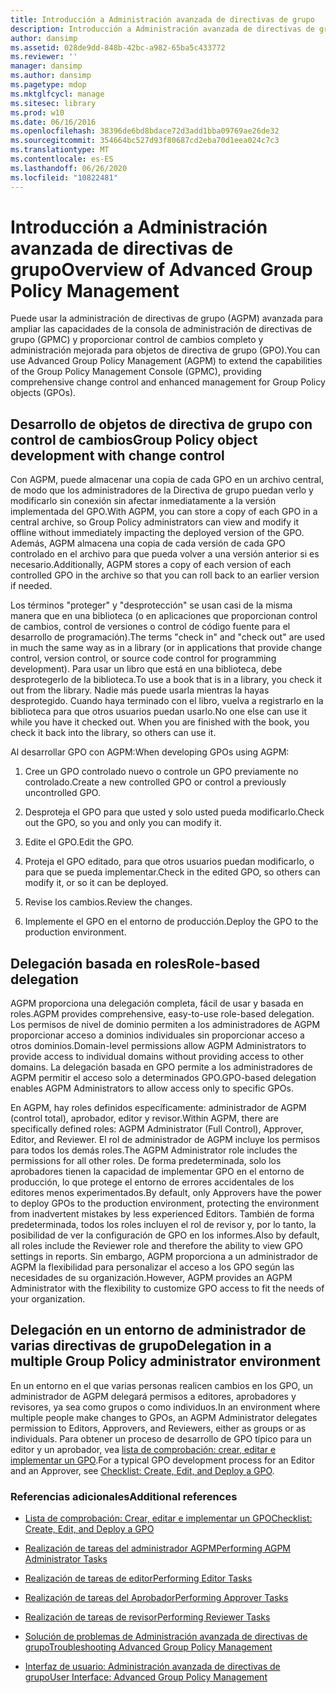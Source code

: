 ```yaml
---
title: Introducción a Administración avanzada de directivas de grupo
description: Introducción a Administración avanzada de directivas de grupo
author: dansimp
ms.assetid: 028de9dd-848b-42bc-a982-65ba5c433772
ms.reviewer: ''
manager: dansimp
ms.author: dansimp
ms.pagetype: mdop
ms.mktglfcycl: manage
ms.sitesec: library
ms.prod: w10
ms.date: 06/16/2016
ms.openlocfilehash: 38396de6bd8bdace72d3add1bba09769ae26de32
ms.sourcegitcommit: 354664bc527d93f80687cd2eba70d1eea024c7c3
ms.translationtype: MT
ms.contentlocale: es-ES
ms.lasthandoff: 06/26/2020
ms.locfileid: "10822481"
---
```

# <span data-ttu-id="ad7df-103">Introducción a Administración avanzada de directivas de grupo</span><span class="sxs-lookup"><span data-stu-id="ad7df-103">Overview of Advanced Group Policy Management</span></span>


<span data-ttu-id="ad7df-104">Puede usar la administración de directivas de grupo (AGPM) avanzada para ampliar las capacidades de la consola de administración de directivas de grupo (GPMC) y proporcionar control de cambios completo y administración mejorada para objetos de directiva de grupo (GPO).</span><span class="sxs-lookup"><span data-stu-id="ad7df-104">You can use Advanced Group Policy Management (AGPM) to extend the capabilities of the Group Policy Management Console (GPMC), providing comprehensive change control and enhanced management for Group Policy objects (GPOs).</span></span>

## <span data-ttu-id="ad7df-105">Desarrollo de objetos de directiva de grupo con control de cambios</span><span class="sxs-lookup"><span data-stu-id="ad7df-105">Group Policy object development with change control</span></span>


<span data-ttu-id="ad7df-106">Con AGPM, puede almacenar una copia de cada GPO en un archivo central, de modo que los administradores de la Directiva de grupo puedan verlo y modificarlo sin conexión sin afectar inmediatamente a la versión implementada del GPO.</span><span class="sxs-lookup"><span data-stu-id="ad7df-106">With AGPM, you can store a copy of each GPO in a central archive, so Group Policy administrators can view and modify it offline without immediately impacting the deployed version of the GPO.</span></span> <span data-ttu-id="ad7df-107">Además, AGPM almacena una copia de cada versión de cada GPO controlado en el archivo para que pueda volver a una versión anterior si es necesario.</span><span class="sxs-lookup"><span data-stu-id="ad7df-107">Additionally, AGPM stores a copy of each version of each controlled GPO in the archive so that you can roll back to an earlier version if needed.</span></span>

<span data-ttu-id="ad7df-108">Los términos "proteger" y "desprotección" se usan casi de la misma manera que en una biblioteca (o en aplicaciones que proporcionan control de cambios, control de versiones o control de código fuente para el desarrollo de programación).</span><span class="sxs-lookup"><span data-stu-id="ad7df-108">The terms "check in" and "check out" are used in much the same way as in a library (or in applications that provide change control, version control, or source code control for programming development).</span></span> <span data-ttu-id="ad7df-109">Para usar un libro que está en una biblioteca, debe desprotegerlo de la biblioteca.</span><span class="sxs-lookup"><span data-stu-id="ad7df-109">To use a book that is in a library, you check it out from the library.</span></span> <span data-ttu-id="ad7df-110">Nadie más puede usarla mientras la hayas desprotegido. Cuando haya terminado con el libro, vuelva a registrarlo en la biblioteca para que otros usuarios puedan usarlo.</span><span class="sxs-lookup"><span data-stu-id="ad7df-110">No one else can use it while you have it checked out. When you are finished with the book, you check it back into the library, so others can use it.</span></span>

<span data-ttu-id="ad7df-111">Al desarrollar GPO con AGPM:</span><span class="sxs-lookup"><span data-stu-id="ad7df-111">When developing GPOs using AGPM:</span></span>

1.  <span data-ttu-id="ad7df-112">Cree un GPO controlado nuevo o controle un GPO previamente no controlado.</span><span class="sxs-lookup"><span data-stu-id="ad7df-112">Create a new controlled GPO or control a previously uncontrolled GPO.</span></span>

2.  <span data-ttu-id="ad7df-113">Desproteja el GPO para que usted y solo usted pueda modificarlo.</span><span class="sxs-lookup"><span data-stu-id="ad7df-113">Check out the GPO, so you and only you can modify it.</span></span>

3.  <span data-ttu-id="ad7df-114">Edite el GPO.</span><span class="sxs-lookup"><span data-stu-id="ad7df-114">Edit the GPO.</span></span>

4.  <span data-ttu-id="ad7df-115">Proteja el GPO editado, para que otros usuarios puedan modificarlo, o para que se pueda implementar.</span><span class="sxs-lookup"><span data-stu-id="ad7df-115">Check in the edited GPO, so others can modify it, or so it can be deployed.</span></span>

5.  <span data-ttu-id="ad7df-116">Revise los cambios.</span><span class="sxs-lookup"><span data-stu-id="ad7df-116">Review the changes.</span></span>

6.  <span data-ttu-id="ad7df-117">Implemente el GPO en el entorno de producción.</span><span class="sxs-lookup"><span data-stu-id="ad7df-117">Deploy the GPO to the production environment.</span></span>

## <span data-ttu-id="ad7df-118">Delegación basada en roles</span><span class="sxs-lookup"><span data-stu-id="ad7df-118">Role-based delegation</span></span>


<span data-ttu-id="ad7df-119">AGPM proporciona una delegación completa, fácil de usar y basada en roles.</span><span class="sxs-lookup"><span data-stu-id="ad7df-119">AGPM provides comprehensive, easy-to-use role-based delegation.</span></span> <span data-ttu-id="ad7df-120">Los permisos de nivel de dominio permiten a los administradores de AGPM proporcionar acceso a dominios individuales sin proporcionar acceso a otros dominios.</span><span class="sxs-lookup"><span data-stu-id="ad7df-120">Domain-level permissions allow AGPM Administrators to provide access to individual domains without providing access to other domains.</span></span> <span data-ttu-id="ad7df-121">La delegación basada en GPO permite a los administradores de AGPM permitir el acceso solo a determinados GPO.</span><span class="sxs-lookup"><span data-stu-id="ad7df-121">GPO-based delegation enables AGPM Administrators to allow access only to specific GPOs.</span></span>

<span data-ttu-id="ad7df-122">En AGPM, hay roles definidos específicamente: administrador de AGPM (control total), aprobador, editor y revisor.</span><span class="sxs-lookup"><span data-stu-id="ad7df-122">Within AGPM, there are specifically defined roles: AGPM Administrator (Full Control), Approver, Editor, and Reviewer.</span></span> <span data-ttu-id="ad7df-123">El rol de administrador de AGPM incluye los permisos para todos los demás roles.</span><span class="sxs-lookup"><span data-stu-id="ad7df-123">The AGPM Administrator role includes the permissions for all other roles.</span></span> <span data-ttu-id="ad7df-124">De forma predeterminada, solo los aprobadores tienen la capacidad de implementar GPO en el entorno de producción, lo que protege el entorno de errores accidentales de los editores menos experimentados.</span><span class="sxs-lookup"><span data-stu-id="ad7df-124">By default, only Approvers have the power to deploy GPOs to the production environment, protecting the environment from inadvertent mistakes by less experienced Editors.</span></span> <span data-ttu-id="ad7df-125">También de forma predeterminada, todos los roles incluyen el rol de revisor y, por lo tanto, la posibilidad de ver la configuración de GPO en los informes.</span><span class="sxs-lookup"><span data-stu-id="ad7df-125">Also by default, all roles include the Reviewer role and therefore the ability to view GPO settings in reports.</span></span> <span data-ttu-id="ad7df-126">Sin embargo, AGPM proporciona a un administrador de AGPM la flexibilidad para personalizar el acceso a los GPO según las necesidades de su organización.</span><span class="sxs-lookup"><span data-stu-id="ad7df-126">However, AGPM provides an AGPM Administrator with the flexibility to customize GPO access to fit the needs of your organization.</span></span>

## <span data-ttu-id="ad7df-127">Delegación en un entorno de administrador de varias directivas de grupo</span><span class="sxs-lookup"><span data-stu-id="ad7df-127">Delegation in a multiple Group Policy administrator environment</span></span>


<span data-ttu-id="ad7df-128">En un entorno en el que varias personas realicen cambios en los GPO, un administrador de AGPM delegará permisos a editores, aprobadores y revisores, ya sea como grupos o como individuos.</span><span class="sxs-lookup"><span data-stu-id="ad7df-128">In an environment where multiple people make changes to GPOs, an AGPM Administrator delegates permission to Editors, Approvers, and Reviewers, either as groups or as individuals.</span></span> <span data-ttu-id="ad7df-129">Para obtener un proceso de desarrollo de GPO típico para un editor y un aprobador, vea [lista de comprobación: crear, editar e implementar un GPO](checklist-create-edit-and-deploy-a-gpo.md).</span><span class="sxs-lookup"><span data-stu-id="ad7df-129">For a typical GPO development process for an Editor and an Approver, see [Checklist: Create, Edit, and Deploy a GPO](checklist-create-edit-and-deploy-a-gpo.md).</span></span>

### <span data-ttu-id="ad7df-130">Referencias adicionales</span><span class="sxs-lookup"><span data-stu-id="ad7df-130">Additional references</span></span>

-   [<span data-ttu-id="ad7df-131">Lista de comprobación: Crear, editar e implementar un GPO</span><span class="sxs-lookup"><span data-stu-id="ad7df-131">Checklist: Create, Edit, and Deploy a GPO</span></span>](checklist-create-edit-and-deploy-a-gpo.md)

-   [<span data-ttu-id="ad7df-132">Realización de tareas del administrador AGPM</span><span class="sxs-lookup"><span data-stu-id="ad7df-132">Performing AGPM Administrator Tasks</span></span>](performing-agpm-administrator-tasks.md)

-   [<span data-ttu-id="ad7df-133">Realización de tareas de editor</span><span class="sxs-lookup"><span data-stu-id="ad7df-133">Performing Editor Tasks</span></span>](performing-editor-tasks.md)

-   [<span data-ttu-id="ad7df-134">Realización de tareas del Aprobador</span><span class="sxs-lookup"><span data-stu-id="ad7df-134">Performing Approver Tasks</span></span>](performing-approver-tasks.md)

-   [<span data-ttu-id="ad7df-135">Realización de tareas de revisor</span><span class="sxs-lookup"><span data-stu-id="ad7df-135">Performing Reviewer Tasks</span></span>](performing-reviewer-tasks.md)

-   [<span data-ttu-id="ad7df-136">Solución de problemas de Administración avanzada de directivas de grupo</span><span class="sxs-lookup"><span data-stu-id="ad7df-136">Troubleshooting Advanced Group Policy Management</span></span>](troubleshooting-advanced-group-policy-management.md)

-   [<span data-ttu-id="ad7df-137">Interfaz de usuario: Administración avanzada de directivas de grupo</span><span class="sxs-lookup"><span data-stu-id="ad7df-137">User Interface: Advanced Group Policy Management</span></span>](user-interface-advanced-group-policy-management.md)

 

 





